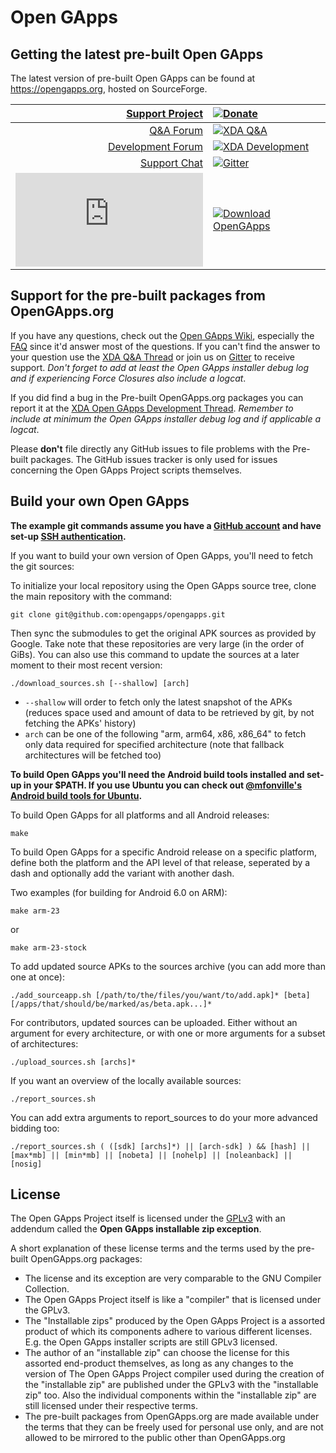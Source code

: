 # Open GApps

## Getting the latest pre-built Open GApps

The latest version of pre-built Open GApps can be found at <https://opengapps.org>, hosted on SourceForge.

|                                                                             [Support Project](http://opengapps.org/donate) | [![Donate](https://img.shields.io/badge/donate-on%20paypal-009cde.svg?maxAge=86400)](http://opengapps.org/donate)                                                     |
| -------------------------------------------------------------------------------------------------------------------------: | :-------------------------------------------------------------------------------------------------------------------------------------------------------------------- |
|                                                      [Q&A Forum](http://forum.xda-developers.com/showthread.php?t=3124506) | [![XDA Q&A](https://img.shields.io/badge/Q%26A-on%20xda-de7300.svg?maxAge=86400)](http://forum.xda-developers.com/showthread.php?t=3124506)                           |
|                                  [Development Forum](http://forum.xda-developers.com/android/software/Open-GApps-t3098071) | [![XDA Development](https://img.shields.io/badge/development-on%20xda-de7300.svg?maxAge=86400)](http://forum.xda-developers.com/android/software/Open-GApps-t3098071) |
|                                                                        [Support Chat](https://gitter.im/opengapps/general) | [![Gitter](https://img.shields.io/gitter/room/opengapps/general.js.svg?maxAge=86400)](https://gitter.im/opengapps/general)                                            |
| [![Download OpenGApps](https://sourceforge.net/sflogo.php?type=13&group_id=3112703)](https://sourceforge.net/p/opengapps/) | [![Download OpenGApps](https://img.shields.io/sourceforge/dd/opengapps.svg)](https://sourceforge.net/projects/opengapps/files/)                                       |

## Support for the pre-built packages from OpenGApps.org

If you have any questions, check out the [Open GApps Wiki](https://github.com/opengapps/opengapps/wiki), especially the [FAQ](https://github.com/opengapps/opengapps/wiki/FAQ) since it'd answer most of the questions.
If you can't find the answer to your question use the [XDA Q&A Thread](http://forum.xda-developers.com/showthread.php?t=3124506) or join us on [Gitter](https://gitter.im/opengapps/general) to receive support. *Don't forget to add at least the Open GApps installer debug log and if experiencing Force Closures also include a logcat*.

If you did find a bug in the Pre-built OpenGApps.org packages you can report it at the [XDA Open GApps Development Thread](http://forum.xda-developers.com/android/software/Open-GApps-t3098071). *Remember to include at minimum the Open GApps installer debug log and if applicable a logcat*.

Please **don't** file directly any GitHub issues to file problems with the Pre-built packages. The GitHub issues tracker is only used for issues concerning the Open GApps Project scripts themselves.

## Build your own Open GApps

**The example git commands assume you have a [GitHub account](https://github.com/join) and have set-up [SSH authentication](https://help.github.com/articles/set-up-git/#connecting-over-ssh).**

If you want to build your own version of Open GApps, you'll need to fetch the git sources:

To initialize your local repository using the Open GApps source tree, clone the main repository with the command:

```shellscript
git clone git@github.com:opengapps/opengapps.git
```

Then sync the submodules to get the original APK sources as provided by Google. Take note that these repositories are very large (in the order of GiBs).
You can also use this command to update the sources at a later moment to their most recent version:

```shellscript
./download_sources.sh [--shallow] [arch]
```

* `--shallow` will order to fetch only the latest snapshot of the APKs (reduces space used and amount of data to be retrieved by git, by not fetching the APKs' history)
* `arch` can be one of the following "arm, arm64, x86, x86_64" to fetch only data required for specified architecture (note that fallback architectures will be fetched too)

**To build Open GApps you'll need the Android build tools installed and set-up in your $PATH. If you use Ubuntu you can check out [@mfonville's Android build tools for Ubuntu](http://mfonville.github.io/android-build-tools/).**

To build Open GApps for all platforms and all Android releases:

```shellscript
make
```

To build Open GApps for a specific Android release on a specific platform,
define both the platform and the API level of that release, seperated by a dash and optionally add the variant with another dash.

Two examples (for building for Android 6.0 on ARM):

```shellscript
make arm-23
```

or

```shellscript
make arm-23-stock
```

To add updated source APKs to the sources archive (you can add more than one at once):

```shellscript
./add_sourceapp.sh [/path/to/the/files/you/want/to/add.apk]* [beta] [/apps/that/should/be/marked/as/beta.apk...]*
```

For contributors, updated sources can be uploaded. Either without an argument for every architecture, or with one or more arguments for a subset of architectures:

```shellscript
./upload_sources.sh [archs]*
```

If you want an overview of the locally available sources:

```shellscript
./report_sources.sh
```

You can add extra arguments to report_sources to do your more advanced bidding too:

```shellscript
./report_sources.sh ( ([sdk] [archs]*) || [arch-sdk] ) && [hash] || [max*mb] || [min*mb] || [nobeta] || [nohelp] || [noleanback] || [nosig]
```

## License

The Open GApps Project itself is licensed under the [GPLv3](https://www.gnu.org/licenses/gpl-3.0.txt) with an addendum called the
**Open GApps installable zip exception**.

A short explanation of these license terms and the terms used by the pre-built OpenGApps.org packages:

* The license and its exception are very comparable to the GNU Compiler Collection.
* The Open GApps Project itself is like a "compiler" that is licensed under the GPLv3.
* The "Installable zips" produced by the Open GApps Project is a assorted product of which its components adhere to various different licenses. E.g. the Open GApps installer scripts are still GPLv3 licensed.
* The author of an "installable zip" can choose the license for this assorted end-product themselves, as long as any changes to the version of The Open GApps Project compiler used during the creation of the "installable zip" are published under the GPLv3 with the "installable zip" too. Also the individual components within the "installable zip" are still licensed under their respective terms.
* The pre-built packages from OpenGApps.org are made available under the terms that they can be freely used for personal use only, and are not allowed to be mirrored to the public other than OpenGApps.org
